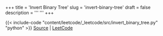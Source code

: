 +++
title = 'Invert Binary Tree'
slug = 'invert-binary-tree'
draft = false
description =  '''
'''
+++

{{< include-code "content/leetcode/_leetcode/src/invert_binary_tree.py" "python" >}}
[Source](https://github.com/grind-rip/leetcode/blob/master/src/invert_binary_tree.py) | [LeetCode](https://leetcode.com/problems/invert-binary-tree)
